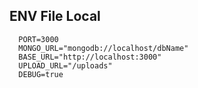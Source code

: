## ENV File Local

```dotenv
  PORT=3000
  MONGO_URL="mongodb://localhost/dbName"
  BASE_URL="http://localhost:3000"
  UPLOAD_URL="/uploads"
  DEBUG=true
```